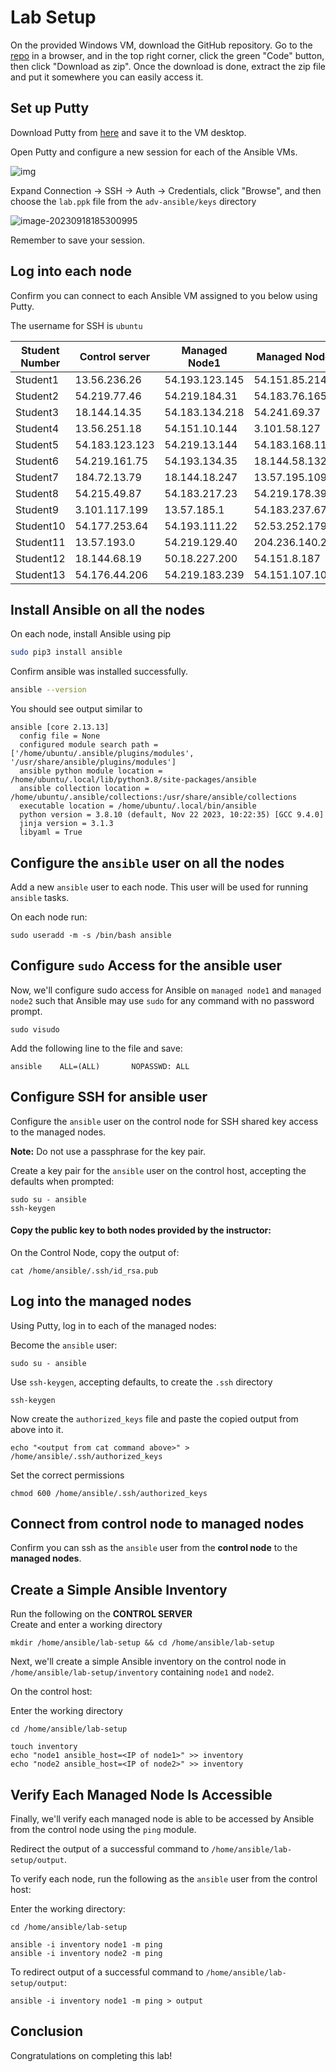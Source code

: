 # Lab Setup 
On the provided Windows VM, download the GitHub repository. 
Go to the [repo](https://github.com/jruels/adv-ansible) in a browser, and in the top right corner, click the green "Code" button, then click "Download as zip". 
Once the download is done, extract the zip file and put it somewhere you can easily access it.



## Set up Putty

Download Putty from [here](https://the.earth.li/~sgtatham/putty/latest/w64/putty.exe) and save it to the VM desktop. 

Open Putty and configure a new session for each of the Ansible VMs.

![img](images/putty-session.png)



Expand Connection -> SSH -> Auth -> Credentials, click "Browse", and then choose the `lab.ppk` file from the `adv-ansible/keys` directory

![image-20230918185300995](images/putty-auth.png)



Remember to save your session. 

## Log into each node

Confirm you can connect to each Ansible VM assigned to you below using Putty.

The username for SSH is `ubuntu` 

| Student Number 	| Control server 	| Managed Node1   	| Managed Node2  	| Win VM |
|----------------	|----------------	|-----------------	|----------------	|----------------	|
| Student1 | 13.56.236.26   | 54.193.123.145 | 54.151.85.214   | PTACCESS180 |
| Student2 | 54.219.77.46   | 54.219.184.31  | 54.183.76.165   | PTACCESS181 |
| Student3 | 18.144.14.35   | 54.183.134.218 | 54.241.69.37    | PTACCESS182 |
| Student4 | 13.56.251.18   | 54.151.10.144  | 3.101.58.127    | PTACCESS183 |
| Student5 | 54.183.123.123 | 54.219.13.144  | 54.183.168.114  | PTACCESS184 |
| Student6 | 54.219.161.75  | 54.193.134.35  | 18.144.58.132   | PTACCESS185 |
| Student7 | 184.72.13.79   | 18.144.18.247  | 13.57.195.109   | PTACCESS186 |
| Student8 | 54.215.49.87   | 54.183.217.23  | 54.219.178.39   | PTACCESS187 |
| Student9 | 3.101.117.199  | 13.57.185.1    | 54.183.237.67   | PTACCESS188 |
| Student10 | 54.177.253.64 | 54.193.111.22 | 52.53.252.179 | PTACCESS189 |
| Student11 | 13.57.193.0 | 54.219.129.40 | 204.236.140.221 | PTACCESS190 |
| Student12 | 18.144.68.19 | 50.18.227.200 | 54.151.8.187 | PTACCESS191 |
| Student13 | 54.176.44.206 | 54.219.183.239 | 54.151.107.100 | PTACCESS192 |



## Install Ansible on all the nodes

On each node, install Ansible using pip

```bash
sudo pip3 install ansible
```

Confirm ansible was installed successfully. 

```bash
ansible --version
```

You should see output similar to

```
ansible [core 2.13.13]
  config file = None
  configured module search path = ['/home/ubuntu/.ansible/plugins/modules', '/usr/share/ansible/plugins/modules']
  ansible python module location = /home/ubuntu/.local/lib/python3.8/site-packages/ansible
  ansible collection location = /home/ubuntu/.ansible/collections:/usr/share/ansible/collections
  executable location = /home/ubuntu/.local/bin/ansible
  python version = 3.8.10 (default, Nov 22 2023, 10:22:35) [GCC 9.4.0]
  jinja version = 3.1.3
  libyaml = True
```





## Configure the `ansible` user on all the nodes

Add a new `ansible` user to each node. This user will be used for running `ansible` tasks. 

On each node run:

```
sudo useradd -m -s /bin/bash ansible
```



## Configure `sudo` Access for the ansible user

Now, we'll configure sudo access for Ansible on `managed node1` and `managed node2` such that Ansible may use `sudo` for any command with no password prompt.

```
sudo visudo 
```

Add the following line to the file and save:

```
ansible    ALL=(ALL)       NOPASSWD: ALL 
```



## Configure SSH for ansible user

Configure the `ansible` user on the control node for SSH shared key access to the managed nodes.

**Note:** Do not use a passphrase for the key pair.

Create a key pair for the `ansible` user on the control host, accepting the defaults when prompted:

```
sudo su - ansible
ssh-keygen 
```



#### Copy the public key to both nodes provided by the instructor:

On the Control Node, copy the output of:

```
cat /home/ansible/.ssh/id_rsa.pub
```

## Log into the managed nodes 

Using Putty, log in to each of the managed nodes: 


Become the `ansible` user:

```
sudo su - ansible 
```

Use `ssh-keygen`, accepting defaults, to create the `.ssh` directory

```
ssh-keygen
```

Now create the `authorized_keys` file and paste the copied output from above into it.

```
echo "<output from cat command above>" > /home/ansible/.ssh/authorized_keys
```

Set the correct permissions

```
chmod 600 /home/ansible/.ssh/authorized_keys
```

## Connect from control node to managed nodes

Confirm you can ssh as the `ansible` user from the **control node** to the **managed nodes**.



## Create a Simple Ansible Inventory

Run the following on the **CONTROL SERVER**   
Create and enter a working directory

```
mkdir /home/ansible/lab-setup && cd /home/ansible/lab-setup
```

Next, we'll create a simple Ansible inventory on the control node in `/home/ansible/lab-setup/inventory` containing `node1` and `node2`.

On the control host:

Enter the working directory
```
cd /home/ansible/lab-setup
```
```
touch inventory 
echo "node1 ansible_host=<IP of node1>" >> inventory 
echo "node2 ansible_host=<IP of node2>" >> inventory 
```



## Verify Each Managed Node Is Accessible

Finally, we'll verify each managed node is able to be accessed by Ansible from the control node using the `ping` module.

Redirect the output of a successful command to `/home/ansible/lab-setup/output`.

To verify each node, run the following as the `ansible` user from the control host:

Enter the working directory:
```
cd /home/ansible/lab-setup
```

```
ansible -i inventory node1 -m ping 
ansible -i inventory node2 -m ping 
```

To redirect output of a successful command to `/home/ansible/lab-setup/output`:

```
ansible -i inventory node1 -m ping > output 
```

## Conclusion

Congratulations on completing this lab!
